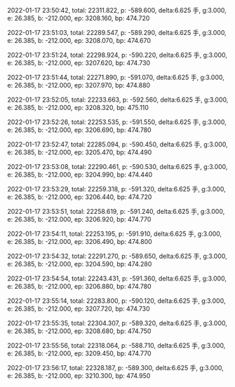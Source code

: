 2022-01-17 23:50:42, total: 22311.822, p: -589.600, delta:6.625 手, g:3.000, e: 26.385, b: -212.000, ep: 3208.160, bp: 474.720

2022-01-17 23:51:03, total: 22289.547, p: -589.290, delta:6.625 手, g:3.000, e: 26.385, b: -212.000, ep: 3208.070, bp: 474.670

2022-01-17 23:51:24, total: 22298.924, p: -590.220, delta:6.625 手, g:3.000, e: 26.385, b: -212.000, ep: 3207.620, bp: 474.730

2022-01-17 23:51:44, total: 22271.890, p: -591.070, delta:6.625 手, g:3.000, e: 26.385, b: -212.000, ep: 3207.970, bp: 474.880

2022-01-17 23:52:05, total: 22233.663, p: -592.560, delta:6.625 手, g:3.000, e: 26.385, b: -212.000, ep: 3208.320, bp: 475.110

2022-01-17 23:52:26, total: 22253.535, p: -591.550, delta:6.625 手, g:3.000, e: 26.385, b: -212.000, ep: 3206.690, bp: 474.780

2022-01-17 23:52:47, total: 22285.094, p: -590.450, delta:6.625 手, g:3.000, e: 26.385, b: -212.000, ep: 3205.470, bp: 474.490

2022-01-17 23:53:08, total: 22290.461, p: -590.530, delta:6.625 手, g:3.000, e: 26.385, b: -212.000, ep: 3204.990, bp: 474.440

2022-01-17 23:53:29, total: 22259.318, p: -591.320, delta:6.625 手, g:3.000, e: 26.385, b: -212.000, ep: 3206.440, bp: 474.720

2022-01-17 23:53:51, total: 22258.619, p: -591.240, delta:6.625 手, g:3.000, e: 26.385, b: -212.000, ep: 3206.920, bp: 474.770

2022-01-17 23:54:11, total: 22253.195, p: -591.910, delta:6.625 手, g:3.000, e: 26.385, b: -212.000, ep: 3206.490, bp: 474.800

2022-01-17 23:54:32, total: 22291.270, p: -589.650, delta:6.625 手, g:3.000, e: 26.385, b: -212.000, ep: 3204.590, bp: 474.280

2022-01-17 23:54:54, total: 22243.431, p: -591.360, delta:6.625 手, g:3.000, e: 26.385, b: -212.000, ep: 3206.880, bp: 474.780

2022-01-17 23:55:14, total: 22283.800, p: -590.120, delta:6.625 手, g:3.000, e: 26.385, b: -212.000, ep: 3207.720, bp: 474.730

2022-01-17 23:55:35, total: 22304.307, p: -589.320, delta:6.625 手, g:3.000, e: 26.385, b: -212.000, ep: 3208.680, bp: 474.750

2022-01-17 23:55:56, total: 22318.064, p: -588.710, delta:6.625 手, g:3.000, e: 26.385, b: -212.000, ep: 3209.450, bp: 474.770

2022-01-17 23:56:17, total: 22328.187, p: -589.300, delta:6.625 手, g:3.000, e: 26.385, b: -212.000, ep: 3210.300, bp: 474.950
